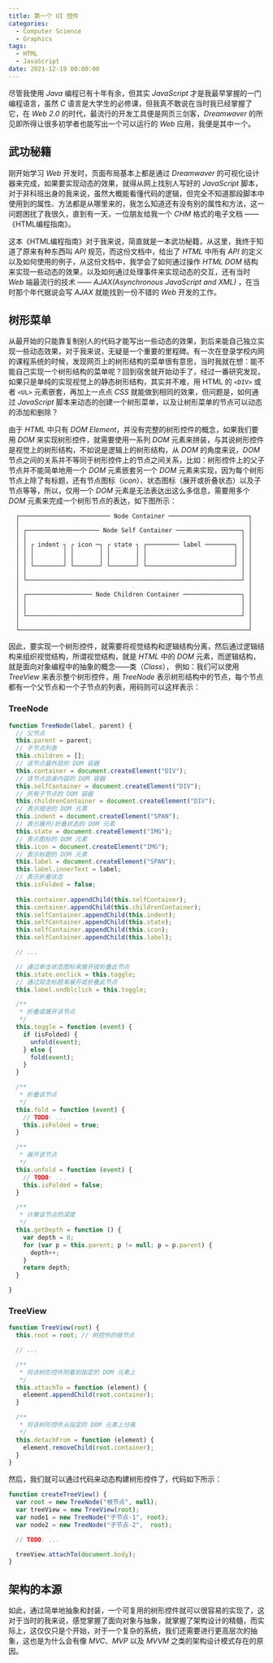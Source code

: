 ```yaml
---
title: 第一个 UI 控件
categories:
  - Computer Science
  - Graphics
tags:
  - HTML
  - JavaScript
date: 2021-12-19 00:00:00
---
```


尽管我使用 *Java* 编程已有十年有余，但其实 *JavaScript* 才是我最早掌握的一门编程语言，虽然 *C* 语言是大学生的必修课，但我真不敢说在当时我已经掌握了它，在 *Web 2.0* 的时代，最流行的开发工具便是网页三剑客，*Dreamwaver* 的所见即所得让很多初学者也能写出一个可以运行的 *Web* 应用，我便是其中一个。

## 武功秘籍

刚开始学习 *Web* 开发时，页面布局基本上都是通过 *Dreamwaver* 的可视化设计器来完成，如果要实现动态的效果，就得从网上找别人写好的 *JavaScript* 脚本，对于非科班出身的我来说，虽然大概能看懂代码的逻辑，但完全不知道那段脚本中使用到的属性、方法都是从哪里来的，我怎么知道还有没有别的属性和方法，这一问题困扰了我很久，直到有一天，一位朋友给我一个 *CHM* 格式的电子文档 ——《HTML编程指南》。

这本《HTML编程指南》对于我来说，简直就是一本武功秘籍，从这里，我终于知道了原来有种东西叫 *API* 规范，而这份文档中，给出了 *HTML* 中所有 *API* 的定义以及如何使用的例子，从这份文档中，我学会了如何通过操作 *HTML DOM* 结构来实现一些动态的效果，以及如何通过处理事件来实现动态的交互，还有当时 *Web* 端最流行的技术 —— *AJAX(Asynchronous JavaScript and XML)* ，在当时那个年代据说会写 *AJAX* 就能找到一份不错的 *Web* 开发的工作。

## 树形菜单

从最开始的只能靠复制别人的代码才能写出一些动态的效果，到后来能自己独立实现一些动态效果，对于我来说，无疑是一个重要的里程碑。有一次在登录学校内网的课程系统的时候，发现网页上的树形结构的菜单很有意思，当时我就在想：能不能自己实现一个树形结构的菜单呢？回到宿舍就开始动手了，经过一番研究发现，如果只是单纯的实现视觉上的静态树形结构，其实并不难，用 HTML 的 `<DIV>` 或者 `<UL>` 元素嵌套，再加上一点点 *CSS* 就能做到相同的效果，但问题是，如何通过 *JavaScript* 脚本来动态的创建一个树形菜单，以及让树形菜单的节点可以动态的添加和删除？

由于 *HTML* 中只有 *DOM Element*，并没有完整的树形控件的概念，如果我们要用 *DOM* 来实现树形控件，就需要使用一系列 *DOM* 元素来拼装，与其说树形控件是视觉上的树形结构，不如说是逻辑上的树形结构，从 *DOM* 的角度来说，*DOM* 节点之间的关系并不等同于树形控件上的节点之间关系，比如：树形控件上的父子节点并不能简单地用一个 *DOM* 元素嵌套另一个 *DOM* 元素来实现，因为每个树形节点上除了有标题，还有节点图标（*icon*）、状态图标（展开或折叠状态）以及子节点等等，所以，仅用一个 *DOM* 元素是无法表达出这么多信息，需要用多个 *DOM* 元素来完成一个树形节点的表达，如下图所示：

```
  ┌───────────────────────── Node Container ──────────────────────┐
  │                                                               │
  │ ┌──────────────────── Node Self Container ──────────────────┐ │
  │ │                                                           │ │
  │ │ ┌ indent ┐ ┌ icon ─┐ ┌ state ┐ ┌───────── label ────────┐ │ │
  │ │ │        │ │       │ │       │ │                        │ │ │
  │ │ │        │ │       │ │       │ │                        │ │ │
  │ │ └────────┘ └───────┘ └───────┘ └────────────────────────┘ │ │
  │ │                                                           │ │
  │ └───────────────────────────────────────────────────────────┘ │
  │                                                               │
  │ ┌────────────────── Node Children Container ────────────────┐ │
  │ │                                                           │ │
  │ │                                                           │ │
  │ └───────────────────────────────────────────────────────────┘ │
  │                                                               │
  └───────────────────────────────────────────────────────────────┘
```

因此，要实现一个树形控件，就需要将视觉结构和逻辑结构分离，然后通过逻辑结构来组织视觉结构，所谓视觉结构，就是 *HTML* 中的 *DOM* 元素，而逻辑结构，就是面向对象编程中的抽象的概念——类（*Class*）， 例如：我们可以使用 *TreeView* 来表示整个树形控件，用 *TreeNode* 表示树形结构中的节点，每个节点都有一个父节点和一个子节点的列表，用码则可以这样表示：

### TreeNode

```javascript
function TreeNode(label, parent) {
  // 父节点
  this.parent = parent;
  // 子节点列表
  this.children = [];
  // 该节点最外层的 DOM 容器
  this.container = document.createElement("DIV");
  // 该节点自身内容的 DOM 容器
  this.selfContainer = document.createElement("DIV");
  // 所有子节点的 DOM 容器
  this.childrenContainer = document.createElement("DIV");
  // 表示缩进的 DOM 元素
  this.indent = document.createElement("SPAN");
  // 表示展开/折叠状态的 DOM 元素
  this.state = document.createElement("IMG");
  // 表示图标的 DOM 元素
  this.icon = document.createElement("IMG");
  // 表示标题的 DOM 元素
  this.label = document.createElement("SPAN");
  this.label.innerText = label;
  // 表示折叠状态
  this.isFolded = false;
  
  this.container.appendChild(this.selfContainer);
  this.container.appendChild(this.childrenContainer);
  this.selfContainer.appendChild(this.indent);
  this.selfContainer.appendChild(this.state);
  this.selfContainer.appendChild(this.icon);
  this.selfContainer.appendChild(this.label);

  // ...

  // 通过单击状态图标来展开或折叠此节点
  this.state.onclick = this.toggle;
  // 通过双击标题来展开或折叠此节点
  this.label.ondblclick = this.toggle;

  /**
   * 折叠或展开该节点
   */
  this.toggle = function (event) {
    if (isFolded) {
      unfold(event);
    } else {
      fold(event);
    }
  }

  /**
   * 折叠该节点
   */
  this.fold = function (event) {
    // TODO: ...
    this.isFolded = true;
  }

  /**
   * 展开该节点
   */
  this.unfold = function (event) {
    // TODO: ...
    this.isFolded = false;
  }

  /**
   * 计算该节点的深度
   */
  this.getDepth = function () {
    var depth = 0;
    for (var p = this.parent; p != null; p = p.parent) {
      depth++;
    }
    return depth;
  }

} 
```

### TreeView

```javascript
function TreeView(root) {
  this.root = root; // 树控件的根节点

  // ...

  /**
   * 将该树形控件附着到指定的 DOM 元素上
   */
  this.attachTo = function (element) {
    element.appendChild(root.container);
  }

  /**
   * 将该树形控件从指定的 DOM 元素上分离
   */
  this.detachFrom = function (element) {
    element.removeChild(root.container);
  }
}

```

然后，我们就可以通过代码来动态构建树形控件了，代码如下所示：

```javascript
function createTreeView() {
  var root = new TreeNode("根节点", null);
  var treeView = new TreeView(root);
  var node1 = new TreeNode("子节点-1", root);
  var node2 = new TreeNode("子节点-2",  root);

  // TODO: ...

  treeView.attachTo(document.body);
}
```

## 架构的本源

如此，通过简单地抽象和封装，一个可复用的树形控件就可以很容易的实现了，这对于当时的我来说，感觉掌握了面向对象与抽象，就掌握了架构设计的精髓，而实际上，这仅仅只是个开始，对于一个复杂的系统，我们还需要进行更高层次的抽象，这也是为什么会有像 *MVC*、*MVP* 以及 *MVVM* 之类的架构设计模式存在的原因。
